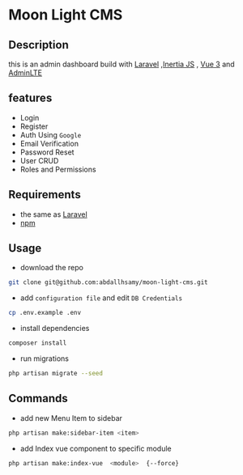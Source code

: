 # Moon Light CMS

## Description
this is an admin dashboard build with [Laravel](https://laravel.com/) ,[Inertia JS](https://inertiajs.com/) , [Vue 3](https://vuejs.org/) and [AdminLTE](https://adminlte.io/themes/v3/index.html)

## features
- Login
- Register
- Auth Using `Google`
- Email Verification
- Password Reset
- User CRUD
- Roles and Permissions

## Requirements
- the same as [Laravel](https://laravel.com/docs/master/installation)
- [npm](https://nodejs.org/en/)


## Usage
- download the repo
```bash
git clone git@github.com:abdallhsamy/moon-light-cms.git
```
- add `configuration file` and edit `DB Credentials`
```bash
cp .env.example .env
```
- install dependencies
```bash
composer install
```
- run migrations
```bash
php artisan migrate --seed
```

## Commands
- add new Menu Item to sidebar
```bash
php artisan make:sidebar-item <item>
```
- add Index vue component to specific module
```bash
php artisan make:index-vue  <module>  {--force}
```
